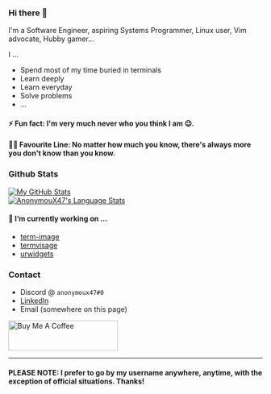 ### Hi there 👋

I'm a Software Engineer, aspiring Systems Programmer, Linux user, Vim advocate, Hubby gamer...

I ...

- Spend most of my time buried in terminals
- Learn deeply
- Learn everyday
- Solve problems
- ...

#### ⚡ Fun fact: I'm very much never who you think I am 😉.

#### ✍🏾 Favourite Line: No matter how much you know, there's always more you don't know than you know.

### Github Stats
<a href="https://github.com/AnonymouX47">
  <img align="center" src="https://github-readme-stats.vercel.app/api?username=AnonymouX47&show_icons=true&theme=dark&hide_title=true" alt="My GitHub Stats" />
</a>
<br>
<a href="https://github.com/AnonymouX47">
  <img align="center" src="https://github-readme-stats.vercel.app/api/top-langs/?username=AnonymouX47&layout=compact&title_color=6aa6f8&text_color=8a919a&icon_color=6aa6f8&bg_color=0e1116&exclude_repo=" alt="AnonymouX47's Language Stats" />
</a>

#### 🔭 I’m currently working on ...
- [term-image](https://github.com/AnonymouX47/term-image)
- [termvisage](https://github.com/AnonymouX47/termvisage)
- [urwidgets](https://github.com/AnonymouX47/urwidgets)

### Contact
- Discord @ `anonymoux47#0`
- [LinkedIn](https://www.linkedin.com/in/toluwaleke-ogundipe/)
- Email (somewhere on this page)

<a href="https://www.buymeacoffee.com/anonymoux47" target="_blank">
  <img src="https://cdn.buymeacoffee.com/buttons/v2/default-yellow.png" alt="Buy Me A Coffee" style="height: 60px !important;width: 217px !important;" >
</a>

* * *
#### PLEASE NOTE: I prefer to go by my username anywhere, anytime, with the exception of official situations. Thanks!
<!--
- 👯 I’m looking to collaborate on ...
- 🤔 I’m looking for help with ...
- 💬 Ask me about ...
-->
